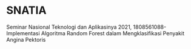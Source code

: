 # SNATIA
Seminar Nasional Teknologi dan Aplikasinya 2021, 1808561088-Implementasi Algoritma Random Forest dalam Mengklasifikasi Penyakit Angina Pektoris
